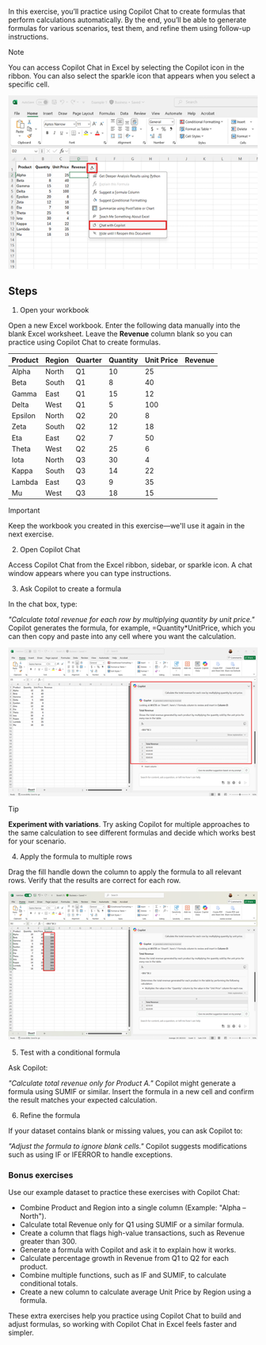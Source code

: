 In this exercise, you’ll practice using Copilot Chat to create formulas that perform calculations automatically. By the end, you’ll be able to generate formulas for various scenarios, test them, and refine them using follow-up instructions.

> [!NOTE]
> You can access Copilot Chat in Excel by selecting the Copilot icon in the ribbon. You can also select the sparkle icon that appears when you select a specific cell.
>
> [![A screenshot showing the Copilot sparkle icon on a selected Excel cell, with a dropdown menu displaying the “Chat with Copilot” option.](../media/sparkle-inline.png)](../media/sparkle-expanded.png#lightbox)

## Steps

1. Open your workbook

Open a new Excel workbook. Enter the following data manually into the blank Excel worksheet. Leave the **Revenue** column blank so you can practice using Copilot Chat to create formulas.

| Product  | Region | Quarter | Quantity | Unit Price | Revenue |
|----------|--------|---------|----------|------------|---------|
| Alpha    | North  | Q1      | 10       | 25         |         |
| Beta     | South  | Q1      | 8        | 40         |         |
| Gamma    | East   | Q1      | 15       | 12         |         |
| Delta    | West   | Q1      | 5        | 100        |         |
| Epsilon  | North  | Q2      | 20       | 8          |         |
| Zeta     | South  | Q2      | 12       | 18         |         |
| Eta      | East   | Q2      | 7        | 50         |         |
| Theta    | West   | Q2      | 25       | 6          |         |
| Iota     | North  | Q3      | 30       | 4          |         |
| Kappa    | South  | Q3      | 14       | 22         |         |
| Lambda   | East   | Q3      | 9        | 35         |         |
| Mu       | West   | Q3      | 18       | 15         |         |

> [!IMPORTANT]
> Keep the workbook you created in this exercise—we'll use it again in the next exercise.

2. Open Copilot Chat

Access Copilot Chat from the Excel ribbon, sidebar, or sparkle icon. A chat window appears where you can type instructions.

3. Ask Copilot to create a formula

In the chat box, type:

*"Calculate total revenue for each row by multiplying quantity by unit price."*
Copilot generates the formula, for example, =Quantity*UnitPrice, which you can then copy and paste into any cell where you want the calculation.

[![A screenshot of Copilot Chat in Excel showing the instruction to calculate total revenue and the formula =Quantity*UnitPrice.](../media/formula-inline.png)](../media/formula-expanded.png#lightbox)

> [!TIP]
> **Experiment with variations**. Try asking Copilot for multiple approaches to the same calculation to see different formulas and decide which works best for your scenario.

4. Apply the formula to multiple rows

Drag the fill handle down the column to apply the formula to all relevant rows. Verify that the results are correct for each row.

[![A screenshot of the Revenue column, showing the formula applied to all rows by dragging the fill handle down.](../media/column-inline.png)](../media/column-expanded.png#lightbox)

5. Test with a conditional formula

Ask Copilot:

*"Calculate total revenue only for Product A."*
Copilot might generate a formula using SUMIF or similar. Insert the formula in a new cell and confirm the result matches your expected calculation.

6. Refine the formula

If your dataset contains blank or missing values, you can ask Copilot to:

*"Adjust the formula to ignore blank cells."*
Copilot suggests modifications such as using IF or IFERROR to handle exceptions.

### Bonus exercises

Use our example dataset to practice these exercises with Copilot Chat:

- Combine Product and Region into a single column (Example: "Alpha – North").
- Calculate total Revenue only for Q1 using SUMIF or a similar formula.
- Create a column that flags high-value transactions, such as Revenue greater than 300.
- Generate a formula with Copilot and ask it to explain how it works.
- Calculate percentage growth in Revenue from Q1 to Q2 for each product.
- Combine multiple functions, such as IF and SUMIF, to calculate conditional totals.
- Create a new column to calculate average Unit Price by Region using a formula.

These extra exercises help you practice using Copilot Chat to build and adjust formulas, so working with Copilot Chat in Excel feels faster and simpler.